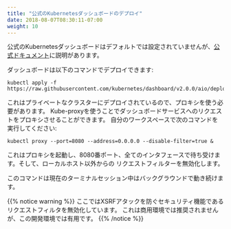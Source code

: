 ```yaml
---
title: "公式のKubernetesダッシュボードのデプロイ"
date: 2018-08-07T08:30:11-07:00
weight: 10
---
```


<!--
The official Kubernetes dashboard is not deployed by default, but there are
instructions in [the official documentation](https://kubernetes.io/docs/tasks/access-application-cluster/web-ui-dashboard/)
-->
公式のKubernetesダッシュボードはデフォルトでは設定されていませんが、[公式ドキュメント](https://kubernetes.io/docs/tasks/access-application-cluster/web-ui-dashboard/)に説明があります。

<!--
We can deploy the dashboard with the following command:
```
kubectl apply -f https://raw.githubusercontent.com/kubernetes/dashboard/v2.0.0/aio/deploy/recommended.yaml
```
-->
ダッシュボードは以下のコマンドでデプロイできます:
```
kubectl apply -f https://raw.githubusercontent.com/kubernetes/dashboard/v2.0.0/aio/deploy/recommended.yaml
```

<!--
Since this is deployed to our private cluster, we need to access it via a proxy.
Kube-proxy is available to proxy our requests to the dashboard service.  In your
workspace, run the following command:
```
kubectl proxy --port=8080 --address=0.0.0.0 --disable-filter=true &
```
-->
これはプライベートなクラスターにデプロイされているので、プロキシを使う必要があります。
Kube-proxyを使うことでダッシュボードサービスへのリクエストをプロキシさせることができます。
自分のワークスペースで次のコマンドを実行してください:
```
kubectl proxy --port=8080 --address=0.0.0.0 --disable-filter=true &
```

<!--
This will start the proxy, listen on port 8080, listen on all interfaces, and
will disable the filtering of non-localhost requests.
-->
これはプロキシを起動し、8080番ポート、全てのインタフェースで待ち受けます。そして、ローカルホスト以外からの
リクエストフィルターを無効化します。

<!--
This command will continue to run in the background of the current terminal's session.
-->
このコマンドは現在のターミナルセッション中はバックグラウンドで動き続けます。

<!--
{{% notice warning %}}
We are disabling request filtering, a security feature that guards against XSRF attacks.
This isn't recommended for a production environment, but is useful for our dev environment.
{{% /notice %}}
-->
{{% notice warning %}}
ここではXSRFアタックを防ぐセキュリティ機能であるリクエストフィルタを無効化しています。
これは商用環境では推奨されませんが、この開発環境では有用です。
{{% /notice %}}
